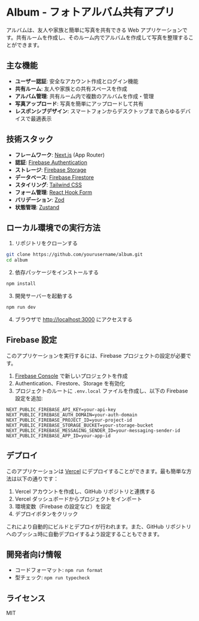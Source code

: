 # Album - フォトアルバム共有アプリ

アルバムは、友人や家族と簡単に写真を共有できる Web アプリケーションです。共有ルームを作成し、そのルーム内でアルバムを作成して写真を整理することができます。

## 主な機能

- **ユーザー認証**: 安全なアカウント作成とログイン機能
- **共有ルーム**: 友人や家族との共有スペースを作成
- **アルバム管理**: 共有ルーム内で複数のアルバムを作成・管理
- **写真アップロード**: 写真を簡単にアップロードして共有
- **レスポンシブデザイン**: スマートフォンからデスクトップまであらゆるデバイスで最適表示

## 技術スタック

- **フレームワーク**: [Next.js](https://nextjs.org/) (App Router)
- **認証**: [Firebase Authentication](https://firebase.google.com/products/auth)
- **ストレージ**: [Firebase Storage](https://firebase.google.com/products/storage)
- **データベース**: [Firebase Firestore](https://firebase.google.com/products/firestore)
- **スタイリング**: [Tailwind CSS](https://tailwindcss.com)
- **フォーム管理**: [React Hook Form](https://react-hook-form.com/)
- **バリデーション**: [Zod](https://github.com/colinhacks/zod)
- **状態管理**: [Zustand](https://github.com/pmndrs/zustand)

## ローカル環境での実行方法

1. リポジトリをクローンする

```bash
git clone https://github.com/yourusername/album.git
cd album
```

2. 依存パッケージをインストールする

```bash
npm install
```

3. 開発サーバーを起動する

```bash
npm run dev
```

4. ブラウザで [http://localhost:3000](http://localhost:3000) にアクセスする

## Firebase 設定

このアプリケーションを実行するには、Firebase プロジェクトの設定が必要です。

1. [Firebase Console](https://console.firebase.google.com/) で新しいプロジェクトを作成
2. Authentication、Firestore、Storage を有効化
3. プロジェクトのルートに `.env.local` ファイルを作成し、以下の Firebase 設定を追加:

```
NEXT_PUBLIC_FIREBASE_API_KEY=your-api-key
NEXT_PUBLIC_FIREBASE_AUTH_DOMAIN=your-auth-domain
NEXT_PUBLIC_FIREBASE_PROJECT_ID=your-project-id
NEXT_PUBLIC_FIREBASE_STORAGE_BUCKET=your-storage-bucket
NEXT_PUBLIC_FIREBASE_MESSAGING_SENDER_ID=your-messaging-sender-id
NEXT_PUBLIC_FIREBASE_APP_ID=your-app-id
```

## デプロイ

このアプリケーションは [Vercel](https://vercel.com) にデプロイすることができます。最も簡単な方法は以下の通りです：

1. Vercel アカウントを作成し、GitHub リポジトリと連携する
2. Vercel ダッシュボードからプロジェクトをインポート
3. 環境変数（Firebase の設定など）を設定
4. デプロイボタンをクリック

これにより自動的にビルドとデプロイが行われます。また、GitHub リポジトリへのプッシュ時に自動デプロイするよう設定することもできます。

## 開発者向け情報

- コードフォーマット: `npm run format`
- 型チェック: `npm run typecheck`

## ライセンス

MIT
